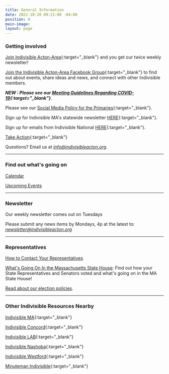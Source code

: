 ```yaml
---
title: General Information
date: 2022-10-20 09:21:00 -04:00
position: 0
main-image: 
layout: page
---
```


### Getting involved

[Join Indivisible Acton-Area](https://actionnetwork.org/forms/join-indivisible-acton?source=direct_link&referrer=group-indivisible-acton){:target="_blank"} and you get our twice weekly newsletter!

[Join the Indivisible Acton-Area Facebook Group](https://www.facebook.com/groups/indivisibleacton){:target="_blank"} to find out about events, share ideas and news, and connect with other Indivisible members.  

***NEW : Please see our [Meeting Guidelines Regarding COVID-19](https://docs.google.com/document/d/1DSwMiE1I9syvJv1nP2i_8ihsBGCG6TDnPMcMSNtrry4/view){:target="_blank"}***. 

Please see our [Social Media Policy for the Primaries](https://docs.google.com/document/d/1k-N7qZ5fBR2wRGOcRI8ZJxQGbO5CfsXbZlZSKHm4N18/){:target="_blank"}. 

Sign up for Indivisible MA's statewide newsletter [HERE](https://indma.wufoo.com/forms/m13l3bt20lcdgiv/){:target="_blank"}.  

Sign up for emails from Indivisible National [HERE](https://indivisible.org){:target="_blank"}.

[Take Action](https://turnpurple2blue.org){:target="_blank"}

Questions?  Email us at *[info@indivisibleacton.org](mailto:info@indivisibleacton.org)*.  

---

### Find out what's going on

[Calendar](http://www.indivisibleacton.org/calendar.html)

[Upcoming Events](http://www.indivisibleacton.org/events.html)

---

### Newsletter

Our weekly newsletter comes out on Tuesdays

Please submit any news items by Mondays, 4p at the latest to:  *newsletter@indivisibleacton.org*

---
### Representatives  

[How to Contact Your Representatives](http://www.indivisibleacton.org/general-information/representatives.html) 

[What's Going On In the Massachusetts State House](http://www.indivisibleacton.org/general-information/whats-going-on-in-the-ma-state-house.html): Find out how your State Representatives and Senators voted and what's going on in the MA State House!

[Read about our election policies](http://www.indivisibleacton.org/local-elections.html).   

---

### Other Indivisible Resources Nearby

[Indivisible MA](https://www.indivisible-ma.org){:target="_blank"}  

[Indivisible Concord](https://concordindivisible.org){:target="_blank"}   

[Indivisible LAB](https://indivisiblelab.org){:target="_blank"}  

[Indivisible Nashoba](http://indivisiblenashoba.org){:target="_blank"}  

[Indivisible Westford](https://indivisiblewestford.org){:target="_blank"} 

[Minuteman Indivisible](https://www.minutemanindivisible.org){:target="_blank"}